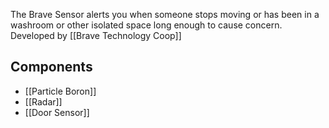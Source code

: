 The Brave Sensor alerts you when someone stops moving or has been in a washroom or other isolated space long enough to cause concern.
Developed by [[Brave Technology Coop]]
## Components
 - [[Particle Boron]]
 - [[Radar]]
 - [[Door Sensor]]